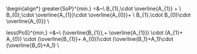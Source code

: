 \begin{align*}
    greater{SoP}^{min.} =&~\ B_{1}\,\cdot \overline{A_{1}} + \ B_{0}\,\cdot \overline{A_{1}}\cdot \overline{A_{0}}+ \ B_{1}\,\cdot B_{0}\cdot \overline{A_{0}} \\

less{PoS}^{min.} =&~\ (\overline{B_{1}}\,+ \overline{A_{1}}) \cdot (A_{1}+ A_{0}) \cdot (\overline{B_{1}}+ A_{0})\cdot (\overline{B_1}+A_1)\cdot (\overline{B_0}+A_1) \\
